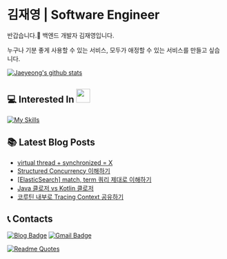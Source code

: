 # 김재영 | Software Engineer

<!-- [![GitHub WidgetBox](https://github-widgetbox.vercel.app/api/profile?username=jaeyeong951&data=followers,repositories,stars,commits)](https://github.com/Jurredr/github-widgetbox) -->

반갑습니다.👋 백엔드 개발자 김재영입니다.

누구나 기분 좋게 사용할 수 있는 서비스,
모두가 애정할 수 있는 서비스를 만들고 싶습니다.

[![Jaeyeong's github stats](https://github-readme-stats.vercel.app/api?username=jaeyeong951&count_private=true&show_icons=true&theme=dracula&hide_border=true&bg_color=171B21)](https://github.com/anuraghazra/github-readme-stats)    

## 💻 Interested In <img src = "https://media2.giphy.com/media/QssGEmpkyEOhBCb7e1/giphy.gif?cid=ecf05e47a0n3gi1bfqntqmob8g9aid1oyj2wr3ds3mg700bl&rid=giphy.gif" width = 32px>  
[![My Skills](https://skillicons.dev/icons?i=kotlin,java,spring,aws,mysql,postgres,redis,docker,androidstudio&theme=dark)](https://skillicons.dev)

## 📚 Latest Blog Posts
<!-- BLOG-POST-LIST:START -->
- [virtual thread + synchronized = X](https://jaeyeong951.medium.com/virtual-thread-synchronized-x-6b19aaa09af1?source=rss-c340bcb9bd23------2)
- [Structured Concurrency 이해하기](https://jaeyeong951.medium.com/structured-concurrency-%EC%9D%B4%ED%95%B4%ED%95%98%EA%B8%B0-392cc45d01df?source=rss-c340bcb9bd23------2)
- [[ElasticSearch] match, term 쿼리 제대로 이해하기](https://jaeyeong951.medium.com/elasticsearch-match-term-%EC%BF%BC%EB%A6%AC-%EC%A0%9C%EB%8C%80%EB%A1%9C-%EC%9D%B4%ED%95%B4%ED%95%98%EA%B8%B0-b8cdb53c7475?source=rss-c340bcb9bd23------2)
- [Java 클로저 vs Kotlin 클로저](https://jaeyeong951.medium.com/java-%ED%81%B4%EB%A1%9C%EC%A0%80-vs-kotlin-%ED%81%B4%EB%A1%9C%EC%A0%80-c6c12da97f94?source=rss-c340bcb9bd23------2)
- [코루틴 내부로 Tracing Context 공유하기](https://jaeyeong951.medium.com/%EC%BD%94%EB%A3%A8%ED%8B%B4-%EB%82%B4%EB%B6%80-tracing-context-%EA%B3%B5%EC%9C%A0-afc2f4bd422c?source=rss-c340bcb9bd23------2)
<!-- BLOG-POST-LIST:END -->


## 📞 Contacts

[![Blog Badge](http://img.shields.io/badge/-Medium%20Blog-50586C?style=flat&logo=medium&link=https://medium.com/@jaeyeong951)](https://medium.com/@jaeyeong951)
[![Gmail Badge](http://img.shields.io/badge/-Gmail-ffffff?style=flat&logo=gmail&link=mailto:jaeyeong951@gmail.com)](mailto:jaeyeong951@gmail.com)

[![Readme Quotes](https://quotes-github-readme.vercel.app/api?type=horizontal&theme=dark)](https://github.com/piyushsuthar/github-readme-quotes)


